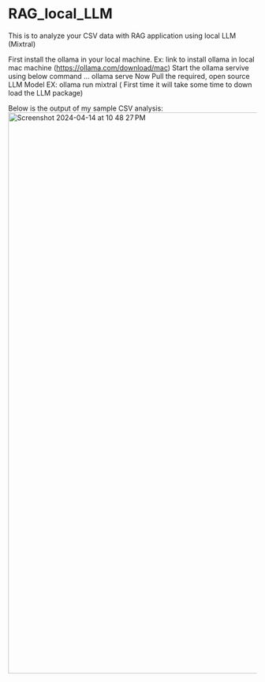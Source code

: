 # RAG_local_LLM
This is to analyze your CSV data with RAG application using local LLM (Mixtral)

First install the ollama in your local machine.
  Ex: link to install ollama in local mac machine (https://ollama.com/download/mac)
Start the ollama servive using below command ...
  ollama serve 
Now Pull the required, open source LLM Model
  EX: ollama run mixtral ( First time it will take some time to down load the LLM package)

Below is the output of my sample CSV analysis:
<img width="1136" alt="Screenshot 2024-04-14 at 10 48 27 PM" src="https://github.com/chandupythonlearn/RAG_local_LLM/assets/95510176/2c5b5916-b574-4b79-b9a6-e708aa956b3a">
